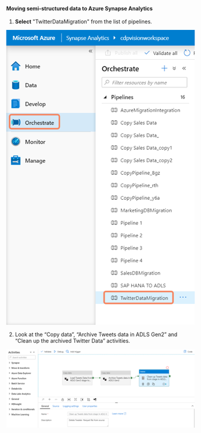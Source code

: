 #### Moving semi-structured data to Azure Synapse Analytics

1. **Select** "TwitterDataMigration" from the list of pipelines.

![](../media/2020-04-10_16-56-21.png)

2. Look at the “Copy data”, “Archive Tweets data in ADLS Gen2” and “Clean up the archived Twitter Data” activities. 

![](../media/2020-04-10_16-57-19.png)